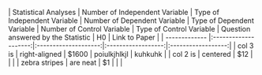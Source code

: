 
| Statistical Analyses | Number of  Independent Variable | Type of Independent Variable | Number of Dependent Variable | Type of Dependent Variable | Number of Control Variable | Type of Control Variable | Question answered by the Statistic | H0 | Link to Paper |
| ------------- |:--------------------:|:--------------------:|:------------------:|:------------------:|
| col 3 is      | right-aligned        | $1600                |     poiulkjhlkjl   |          kuhkuhk   |
| col 2 is      | centered             |   $12                |                    |                    |
| zebra stripes | are neat             |    $1                |                    |                    |


